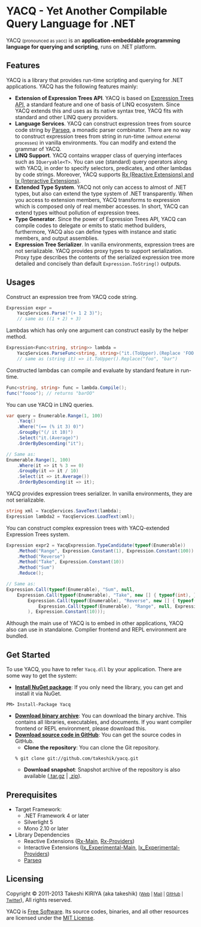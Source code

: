 ﻿<!-- -*- mode: markdown; encoding: utf-8; tab-width: 4; c-basic-offset: 4; indent-tabs-mode: nil; -*- -->
# YACQ - Yet Another Compilable Query Language for .NET

YACQ <small>(pronounced as yacc)</small> is an **application-embeddable programming language for querying and scripting**, runs on .NET platform.

## Features

YACQ is a library that provides run-time scripting and querying for .NET applications. YACQ has the following features mainly:

* **Extension of Expression Trees API**. YACQ is based on [Expression Trees API](http://msdn.microsoft.com/library/bb397951.aspx), a standard feature and one of basis of LINQ ecosystem. Since YACQ extends this and uses as its native syntax tree, YACQ fits with standard and other LINQ query providers.
* **Language Services**. YACQ can construct expression trees from source code string by [Parseq](https://github.com/linerlock/parseq), a monadic parser combinator. There are no way to construct expression trees from string in run-time <small>(without external processes)</small> in vanilla environments. You can modify and extend the grammar of YACQ.
* **LINQ Support**. YACQ contains wrapper class of querying interfaces such as `IQueryable<T>`. You can use (standard) query operators along with YACQ, in order to specify selectors, predicates, and other lambdas by code strings. Moreover, YACQ supports [Rx (Reactive Extensions) and Ix (Interactive Extensions)](https://rx.codeplex.com/).
* **Extended Type System**. YACQ not only can access to almost of .NET types, but also can extend the type system of .NET transparently. When you access to extension members, YACQ transforms to expression which is composed only of real member accesses. In short, YACQ can extend types without pollution of expression trees.
* **Type Generator**. Since the power of Expression Trees API, YACQ can compile codes to delegate or emits to static method builders, furthermore, YACQ also can define types with instance and static members, and output assemblies.
* **Expression Tree Serializer**. In vanilla environments, expression trees are not serializable. YACQ provides proxy types to support serialization. Proxy type describes the contents of the serialized expression tree more detailed and concisely than default `Expression.ToString()` outputs.

## Usages

Construct an expression tree from YACQ code string.

```c#
Expression expr =
    YacqServices.Parse("(+ 1 2 3)");
    // same as ((1 + 2) + 3)
```

Lambdas which has only one argument can construct easily by the helper method.

```c#
Expression<Func<string, string>> lambda =
    YacqServices.ParseFunc<string, string>("it.(ToUpper).(Replace 'FOO' 'bar')");
    // same as (string it) => it.ToUpper().Replace("foo", "bar")
```

Constructed lambdas can compile and evaluate by standard feature in run-time.

```c#
Func<string, string> func = lambda.Compile();
func("foooo"); // returns "barOO"
```

You can use YACQ in LINQ queries.

```c#
var query = Enumerable.Range(1, 100)
    .Yacq()
    .Where("(== (% it 3) 0)")
    .GroupBy("(/ it 10)")
    .Select("it.(Average)")
    .OrderByDescending("it");

// Same as:
Enumerable.Range(1, 100)
    .Where(it => it % 3 == 0)
    .GroupBy(it => it / 10)
    .Select(it => it.Average())
    .OrderByDescending(it => it);
```

YACQ provides expression trees serializer. In vanilla environments, they are not serializable.

```c#
string xml = YacqServices.SaveText(lambda);
Expression lambda2 = YacqServices.LoadText(xml);
```

You can construct complex expression trees with YACQ-extended Expression Trees system.

```c#
Expression expr2 = YacqExpression.TypeCandidate(typeof(Enumerable))
    .Method("Range", Expression.Constant(1), Expression.Constant(100))
    .Method("Reverse")
    .Method("Take", Expression.Constant(10))
    .Method("Sum")
    .Reduce();

// Same as:
Expression.Call(typeof(Enumerable), "Sum", null,
    Expression.Call(typeof(Enumerable), "Take", new [] { typeof(int), },
        Expression.Call(typeof(Enumerable), "Reverse", new [] { typeof(int), },
            Expression.Call(typeof(Enumerable), "Range", null, Expression.Constant(1), Expression.Constant(100))
        ), Expression.Constant(10)));
```

Although the main use of YACQ is to embed in other applications, YACQ also can use in standalone. Complier frontend and REPL environment are bundled.

## Get Started

To use YACQ, you have to refer `Yacq.dll` by your application. There are some way to get the system:

* **[Install NuGet package](http://nuget.org/packages/Yacq)**: If you only need the library, you can get and install it via NuGet.<br />
```
PM> Install-Package Yacq
```
* **[Download binary archive](http://yacq.net/download)**: You can download the binary archive. This contains all libraries, executables, and documents. If you want compiler frontend or REPL environment, please download this.
* **[Download source code in GitHub](https://github.com/takeshik/yacq)**: You can get the source codes in GitHub.
    * **Clone the repository**: You can clone the Git repository.<br />
    ```
    % git clone git://github.com/takeshik/yacq.git
    ```
    * **Download snapshot**: Snapshot archive of the repository is also available ([.tar.gz](https://github.com/takeshik/yacq/tarball/master) | [.zip](https://github.com/takeshik/yacq/zipball/master)).

## Prerequisites

* Target Framework:
    * .NET Framework 4 or later
    * Silverlight 5
    * Mono 2.10 or later
* Library Dependencies
    * Reactive Extensions ([Rx-Main](http://nuget.org/packages/Rx-Main), [Rx-Providers](http://nuget.org/packages/Rx-Providers))
    * Interactive Extensions ([Ix\_Experimental-Main](http://nuget.org/packages/Ix_Experimental-Main), [Ix_Experimental-Providers](http://nuget.org/packages/Ix_Experimental-Providers))
    * [Parseq](http://nuget.org/packages/Parseq)

## Licensing

Copyright &copy; 2011-2013 Takeshi KIRIYA (aka takeshik) <small>([Web](http://www.takeshik.org/) | [Mail](mailto:takeshik_AT_yacq_DOT_net) | [GitHub](https://github.com/takeshik) | [Twitter](https://twitter.com/takeshik)</small>), All rights reserved.

YACQ is [Free Software](http://www.gnu.org/philosophy/free-sw.html). Its source codes, binaries, and all other resources are licensed under the [MIT License](https://github.com/takeshik/yacq/blob/master/LICENSE.txt).
<!-- vim:set ft=markdown fenc=utf-8 ts=4 sw=4 sts=4 et: -->
